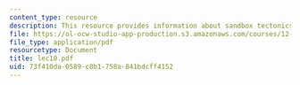 ```yaml
---
content_type: resource
description: This resource provides information about sandbox tectonics.
file: https://ol-ocw-studio-app-production.s3.amazonaws.com/courses/12-005-applications-of-continuum-mechanics-to-earth-atmospheric-and-planetary-sciences-spring-2006/73f410da0589c8b1758a841bdcff4152_lec10.pdf
file_type: application/pdf
resourcetype: Document
title: lec10.pdf
uid: 73f410da-0589-c8b1-758a-841bdcff4152
---
```


